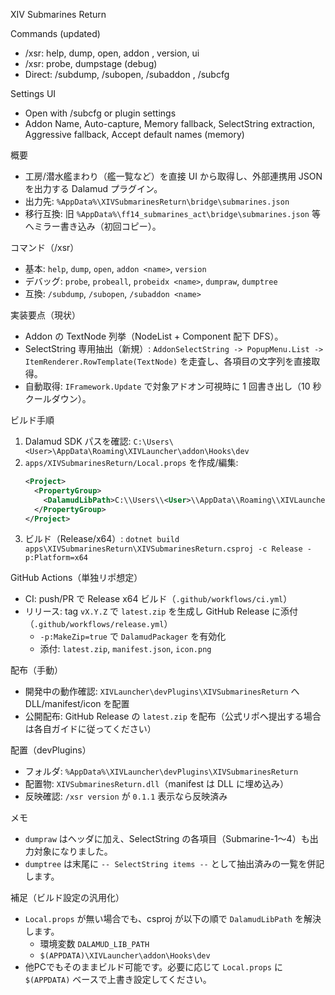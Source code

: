 XIV Submarines Return

Commands (updated)
- /xsr: help, dump, open, addon <name>, version, ui
- /xsr: probe, dumpstage (debug)
- Direct: /subdump, /subopen, /subaddon <name>, /subcfg

Settings UI
- Open with /subcfg or plugin settings
- Addon Name, Auto-capture, Memory fallback, SelectString extraction, Aggressive fallback, Accept default names (memory)

概要
- 工房/潜水艦まわり（艦一覧など）を直接 UI から取得し、外部連携用 JSON を出力する Dalamud プラグイン。
- 出力先: `%AppData%\XIVSubmarinesReturn\bridge\submarines.json`
- 移行互換: 旧 `%AppData%\ff14_submarines_act\bridge\submarines.json` 等へミラー書き込み（初回コピー）。

コマンド（/xsr）
- 基本: `help`, `dump`, `open`, `addon <name>`, `version`
- デバッグ: `probe`, `probeall`, `probeidx <name>`, `dumpraw`, `dumptree`
- 互換: `/subdump`, `/subopen`, `/subaddon <name>`

実装要点（現状）
- Addon の TextNode 列挙（NodeList + Component 配下 DFS）。
- SelectString 専用抽出（新規）: `AddonSelectString -> PopupMenu.List -> ItemRenderer.RowTemplate(TextNode)` を走査し、各項目の文字列を直接取得。
- 自動取得: `IFramework.Update` で対象アドオン可視時に 1 回書き出し（10 秒クールダウン）。

ビルド手順
1) Dalamud SDK パスを確認: `C:\Users\<User>\AppData\Roaming\XIVLauncher\addon\Hooks\dev`
2) `apps/XIVSubmarinesReturn/Local.props` を作成/編集:
   ```xml
   <Project>
     <PropertyGroup>
       <DalamudLibPath>C:\\Users\\<User>\\AppData\\Roaming\\XIVLauncher\\addon\\Hooks\\dev</DalamudLibPath>
     </PropertyGroup>
   </Project>
   ```
3) ビルド（Release/x64）:
   `dotnet build apps\XIVSubmarinesReturn\XIVSubmarinesReturn.csproj -c Release -p:Platform=x64`

GitHub Actions（単独リポ想定）
- CI: push/PR で Release x64 ビルド（`.github/workflows/ci.yml`）
- リリース: tag `vX.Y.Z` で `latest.zip` を生成し GitHub Release に添付（`.github/workflows/release.yml`）
  - `-p:MakeZip=true` で `DalamudPackager` を有効化
  - 添付: `latest.zip`, `manifest.json`, `icon.png`

配布（手動）
- 開発中の動作確認: `XIVLauncher\devPlugins\XIVSubmarinesReturn` へ DLL/manifest/icon を配置
- 公開配布: GitHub Release の `latest.zip` を配布（公式リポへ提出する場合は各自ガイドに従ってください）

配置（devPlugins）
- フォルダ: `%AppData%\XIVLauncher\devPlugins\XIVSubmarinesReturn`
- 配置物: `XIVSubmarinesReturn.dll`（manifest は DLL に埋め込み）
- 反映確認: `/xsr version` が `0.1.1` 表示なら反映済み

メモ
- `dumpraw` はヘッダに加え、SelectString の各項目（Submarine-1〜4）も出力対象になりました。
- `dumptree` は末尾に `-- SelectString items --` として抽出済みの一覧を併記します。

補足（ビルド設定の汎用化）
- `Local.props` が無い場合でも、csproj が以下の順で `DalamudLibPath` を解決します。
  - 環境変数 `DALAMUD_LIB_PATH`
  - `$(APPDATA)\XIVLauncher\addon\Hooks\dev`
- 他PCでもそのままビルド可能です。必要に応じて `Local.props` に `$(APPDATA)` ベースで上書き設定してください。
